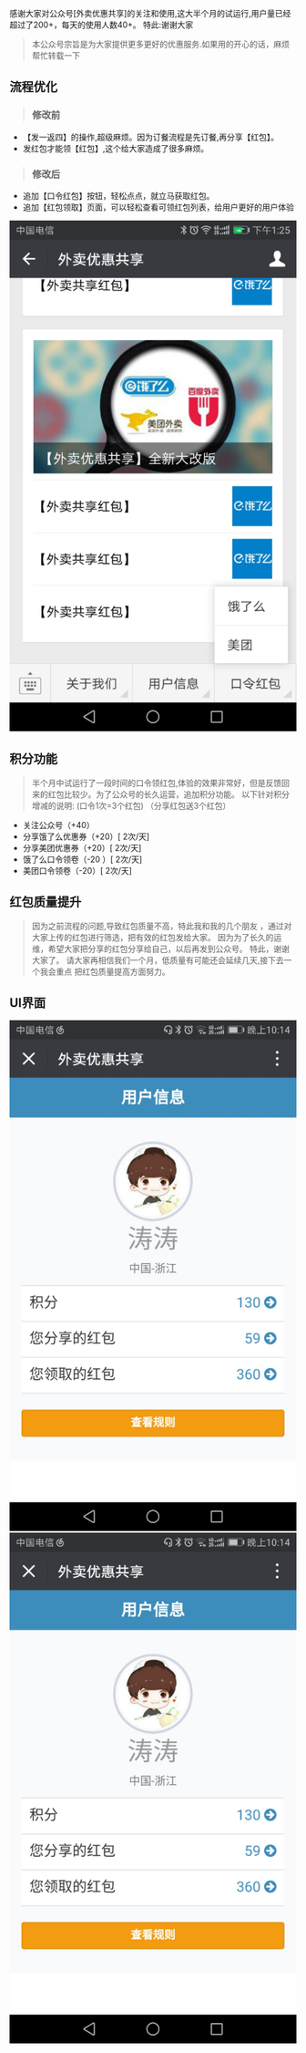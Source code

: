 <!--
author: 涛涛
head: http://pingodata.qiniudn.com/jockchou-avatar.jpg
date: 2017-12-02
title: 【外卖优惠共享】全新改版
tags: 外卖,饿了么,美团,手气红包群
status: publish
summary: 介绍公众号【外卖优惠共享】改版内容，让大家更好的相信我们能努力在为大家提供更好的手气红包服务
外卖,饿了么,美团,手气红包
-->

感谢大家对公众号[外卖优惠共享]的关注和使用,这大半个月的试运行,用户量已经超过了200+，每天的使用人数40+。
特此:谢谢大家
> 本公众号宗旨是为大家提供更多更好的优惠服务.如果用的开心的话，麻烦帮忙转载一下

## 流程优化

> ### 修改前
  * 【发一返四】的操作,超级麻烦。因为订餐流程是先订餐,再分享【红包】。
  *  发红包才能领【红包】,这个给大家造成了很多麻烦。

> ### 修改后
 *  追加【口令红包】按钮，轻松点点，就立马获取红包。
 *  追加【红包领取】页面，可以轻松查看可领红包列表，给用户更好的用户体验

![](img/weichat.jpeg)


## 积分功能
> 半个月中试运行了一段时间的口令领红包,体验的效果非常好，但是反馈回来的红包比较少。为了公众号的长久运营，追加积分功能。
以下针对积分增减的说明: (口令1次=3个红包)
（分享红包送3个红包）
 *  关注公众号（+40）
 *  分享饿了么优惠券（+20）[ 2次/天] 
 *  分享美团优惠券（+20）[ 2次/天] 
 *  饿了么口令领卷（-20 ）[ 2次/天] 
 *  美团口令领卷（-20）[ 2次/天]                      

## 红包质量提升

> 因为之前流程的问题,导致红包质量不高，特此我和我的几个朋友
，通过对大家上传的红包进行筛选，把有效的红包发给大家。
因为为了长久的运维，希望大家把分享的红包分享给自己，以后再发到公众号。
特此，谢谢大家了。
请大家再相信我们一个月，低质量有可能还会延续几天,接下去一个我会重点
把红包质量提高方面努力。

## UI界面
![](img/ui2.jpeg)
![](img/ui2.jpeg)

